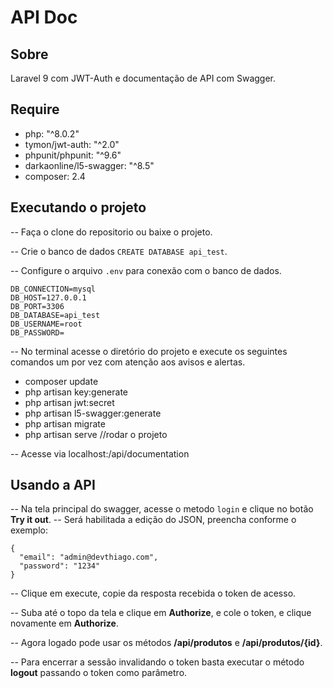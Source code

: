 # API Doc

## Sobre

Laravel 9 com JWT-Auth e documentação de API com Swagger.

## Require

- php: "^8.0.2"
- tymon/jwt-auth: "^2.0"
- phpunit/phpunit: "^9.6"
- darkaonline/l5-swagger: "^8.5"
- composer: 2.4

## Executando o projeto

-- Faça o clone do repositorio ou baixe o projeto.

-- Crie o banco de dados `CREATE DATABASE api_test`.

-- Configure o arquivo `.env` para conexão com o banco de dados.
```
DB_CONNECTION=mysql
DB_HOST=127.0.0.1
DB_PORT=3306
DB_DATABASE=api_test
DB_USERNAME=root
DB_PASSWORD=
```

-- No terminal acesse o diretório do projeto e execute os seguintes comandos um por vez com atenção aos avisos e alertas.

- composer update
- php artisan key:generate
- php artisan jwt:secret
- php artisan l5-swagger:generate
- php artisan migrate
- php artisan serve //rodar o projeto

-- Acesse via localhost:<port>/api/documentation

## Usando a API

-- Na tela principal do swagger, acesse o metodo `login` e clique no botão **Try it out**.
-- Será habilitada a edição do JSON, preencha conforme o exemplo:
```
{
  "email": "admin@devthiago.com",
  "password": "1234"
}
``` 

-- Clique em execute, copie da resposta recebida o token de acesso.

-- Suba até o topo da tela e clique em **Authorize**, e cole o token, e clique novamente em **Authorize**.

-- Agora logado pode usar os métodos **/api/produtos** e **/api/produtos/{id}**.

-- Para encerrar a sessão invalidando o token basta executar o método **logout** passando o token como parâmetro.